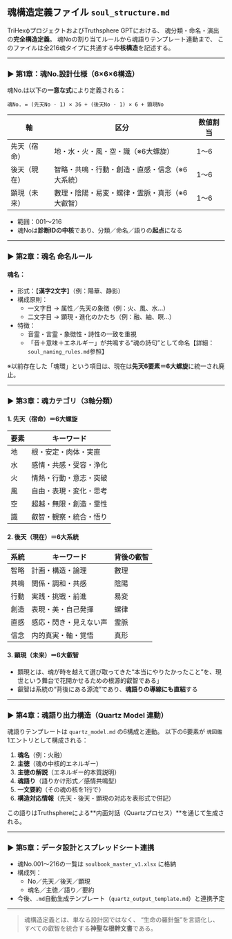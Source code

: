 ## 魂構造定義ファイル `soul_structure.md`

TriHexϕプロジェクトおよびTruthsphere GPTにおける、
魂分類・命名・演出の**完全構造定義**。
魂Noの割り当てルールから魂語りテンプレート連動まで、
このファイルは全216魂タイプに共通する**中核構造**を記述する。

---

<!-- 🌀 魂構造マトリクス図挿入予定
        +------------+------------+------------+
        | 先天（6大螺旋）| 後天（6大系統）| 顕現（6大叡智）|
        +------------+------------+------------+
        | 地         | 智略       | 數理       |
        | 水         | 共鳴       | 陰陽       |
        | 火         | 行動       | 易変       |
        | 風         | 創造       | 螺律       |
        | 空         | 直感       | 霊脈       |
        | 識         | 信念       | 真形       |
        +------------+------------+------------+
-->

### ▶️ 第1章：魂No.設計仕様（6×6×6構造）

魂No.は以下の**一意な式**により定義される：

```
魂No. = (先天No - 1) × 36 + (後天No - 1) × 6 + 顕現No
```

| 軸 | 区分 | 数値割当 |
|----|------|----------|
| 先天（宿命） | 地・水・火・風・空・識（※6大螺旋） | 1〜6 |
| 後天（現在） | 智略・共鳴・行動・創造・直感・信念（※6大系統） | 1〜6 |
| 顕現（未来） | 數理・陰陽・易変・螺律・霊脈・真形（※6大叡智） | 1〜6 |

- 範囲：001〜216
- 魂Noは**診断IDの中核**であり、分類／命名／語りの**起点**になる

---

<!-- 🎼 魂名の音霊設計（将来的対応）
     ・一文字目（先天）＋二文字目（顕現）の音の響きが、五音律や言霊に調和しているかをチェックする設計を検討中
     ・例：開音・閉音・重音などを記録した『音霊階調マスター』を `.xlsx` に追加可能性あり
-->

### ▶️ 第2章：魂名 命名ルール

#### 魂名：

- 形式：【**漢字2文字**】（例：陽華、静影）
- 構成原則：
  - 一文字目 → 属性／先天の象徴（例：火、風、水...）
  - 二文字目 → 顕現・進化のかたち（例：融、紬、瞑...）
- 特徴：
  - 音霊・言霊・象徴性・詩性の一致を重視
  - 「音＋意味＋エネルギー」が共鳴する“魂の詩句”として命名【詳細：`soul_naming_rules.md`参照】

※以前存在した「魂環」という項目は、現在は**先天6要素＝6大螺旋**に統一され廃止。

---

### ▶️ 第3章：魂カテゴリ（3軸分類）

#### 1. 先天（宿命）＝6大螺旋

| 要素 | キーワード |
|------|-------------|
| 地   | 根・安定・肉体・実直 |
| 水   | 感情・共感・受容・浄化 |
| 火   | 情熱・行動・意志・突破 |
| 風   | 自由・表現・変化・思考 |
| 空   | 超越・無限・創造・霊性 |
| 識   | 叡智・観察・統合・悟り |

#### 2. 後天（現在）＝6大系統

| 系統 | キーワード | 背後の叡智 |
|------|-------------|------------|
| 智略 | 計画・構造・論理 | 數理 |
| 共鳴 | 関係・調和・共感 | 陰陽 |
| 行動 | 実践・挑戦・前進 | 易変 |
| 創造 | 表現・美・自己発揮 | 螺律 |
| 直感 | 感応・閃き・見えない声 | 霊脈 |
| 信念 | 内的真実・軸・覚悟 | 真形 |

#### 3. 顕現（未来）＝6大叡智

- 顕現とは、魂が時を越えて選び取ってきた“本当にやりたかったこと”を、現世という舞台で花開かせるための根源的叡智である」
- 叡智は系統の“背後にある源流”であり、**魂語りの導線にも直結**する

---

### ▶️ 第4章：魂語り出力構造（Quartz Model 連動）

魂語りテンプレートは `quartz_model.md` の6構成と連動。
以下の6要素が `魂図鑑` 1エントリとして構成される：

1. **魂名**（例：火融）
2. **主徳**（魂の中核的エネルギー）
3. **主徳の解説**（エネルギー的本質説明）
4. **魂語り**（語りかけ形式／感情共鳴型）
5. **一文要約**（その魂の核を1行で）
6. **構造対応情報**（先天・後天・顕現の対応を表形式で併記）

この語りはTruthsphereによる**内面対話（Quartzプロセス）**を通じて生成される。

---

### ▶️ 第5章：データ設計とスプレッドシート連携

- 魂No.001〜216の一覧は `soulbook_master_v1.xlsx` に格納
- 構成列：
  - No／先天／後天／顕現
  - 魂名／主徳／語り／要約
- 今後、`.md`自動生成テンプレート（`quartz_output_template.md`）と連携予定

---

> 魂構造定義とは、単なる設計図ではなく、
> “生命の羅針盤”を言語化し、すべての叡智を統合する**神聖な根幹文書**である。
